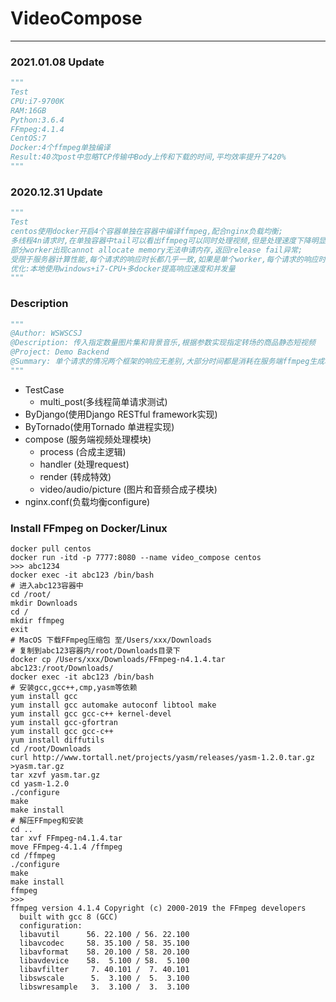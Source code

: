 # VideoCompose
------

### 2021.01.08 Update

```python
"""
Test
CPU:i7-9700K
RAM:16GB
Python:3.6.4
FFmpeg:4.1.4
CentOS:7
Docker:4个ffmpeg单独编译
Result:40次post中忽略TCP传输中Body上传和下载的时间,平均效率提升了420%
"""
```

### 2020.12.31 Update

```python
"""
Test
centos使用docker开启4个容器单独在容器中编译ffmpeg,配合nginx负载均衡;
多线程4n请求时,在单独容器中tail可以看出ffmpeg可以同时处理视频,但是处理速度下降明显,处理过程中CPU100%,内存100%;
部分worker出现cannot allocate memory无法申请内存,返回release fail异常;
受限于服务器计算性能,每个请求的响应时长都几乎一致,如果是单个worker,每个请求的响应时长按照前后顺序几乎等差数列;
优化:本地使用windows+i7-CPU+多docker提高响应速度和并发量
"""
```

### Description

```python
"""
@Author: WSWSCSJ
@Description: 传入指定数量图片集和背景音乐,根据参数实现指定转场的商品静态短视频
@Project: Demo Backend
@Summary: 单个请求的情况两个框架的响应无差别,大部分时间都是消耗在服务端ffmpeg生成和合并上,多并发情况下log中可以看出Tornado响应较快
"""
```

+ TestCase
  + multi_post(多线程简单请求测试)
+ ByDjango(使用Django RESTful framework实现)
+ ByTornado(使用Tornado 单进程实现)
+ compose (服务端视频处理模块)
  + process (合成主逻辑)
  + handler (处理request)
  + render (转成特效)
  + video/audio/picture (图片和音频合成子模块)
+ nginx.conf(负载均衡configure)

### Install FFmpeg on Docker/Linux

```shell
docker pull centos
docker run -itd -p 7777:8080 --name video_compose centos
>>> abc1234
docker exec -it abc123 /bin/bash
# 进入abc123容器中
cd /root/
mkdir Downloads
cd /
mkdir ffmpeg
exit
# MacOS 下载FFmpeg压缩包 至/Users/xxx/Downloads
# 复制到abc123容器内/root/Downloads目录下
docker cp /Users/xxx/Downloads/FFmpeg-n4.1.4.tar abc123:/root/Downloads/
docker exec -it abc123 /bin/bash
# 安装gcc,gcc++,cmp,yasm等依赖
yum install gcc
yum install gcc automake autoconf libtool make
yum install gcc gcc-c++ kernel-devel
yum install gcc-gfortran
yum install gcc gcc-c++
yum install diffutils
cd /root/Downloads
curl http://www.tortall.net/projects/yasm/releases/yasm-1.2.0.tar.gz >yasm.tar.gz
tar xzvf yasm.tar.gz
cd yasm-1.2.0
./configure
make
make install
# 解压FFmpeg和安装
cd ..
tar xvf FFmpeg-n4.1.4.tar
move FFmpeg-4.1.4 /ffmpeg
cd /ffmpeg
./configure
make
make install 
ffmpeg
>>>
ffmpeg version 4.1.4 Copyright (c) 2000-2019 the FFmpeg developers
  built with gcc 8 (GCC)
  configuration:
  libavutil      56. 22.100 / 56. 22.100
  libavcodec     58. 35.100 / 58. 35.100
  libavformat    58. 20.100 / 58. 20.100
  libavdevice    58.  5.100 / 58.  5.100
  libavfilter     7. 40.101 /  7. 40.101
  libswscale      5.  3.100 /  5.  3.100
  libswresample   3.  3.100 /  3.  3.100
```

